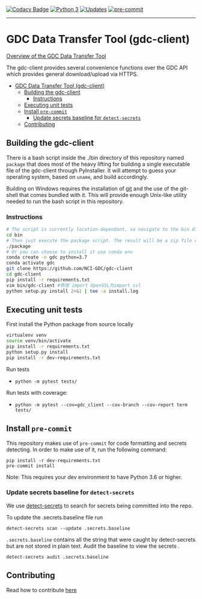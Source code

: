[![Codacy Badge](https://api.codacy.com/project/badge/Grade/bd6edccc96fe40bba154086169b3d237)](https://www.codacy.com/app/NCI-GDC/gdc-client?utm_source=github.com&amp;utm_medium=referral&amp;utm_content=NCI-GDC/gdc-client&amp;utm_campaign=Badge_Grade)
[![Python 3](https://pyup.io/repos/github/NCI-GDC/gdc-client/python-3-shield.svg)](https://pyup.io/repos/github/NCI-GDC/gdc-client/)
[![Updates](https://pyup.io/repos/github/NCI-GDC/gdc-client/shield.svg)](https://pyup.io/repos/github/NCI-GDC/gdc-client/)
[![pre-commit](https://img.shields.io/badge/pre--commit-enabled-brightgreen?logo=pre-commit&logoColor=white)](https://github.com/pre-commit/pre-commit)

---

# GDC Data Transfer Tool (gdc-client)

[Overview of the GDC Data Transfer Tool](https://gdc.cancer.gov/access-data/gdc-data-transfer-tool)

The gdc-client provides several convenience functions over the GDC API which provides general download/upload via HTTPS.

- [GDC Data Transfer Tool (gdc-client)](#gdc-data-transfer-tool-gdc-client)
  - [Building the gdc-client](#building-the-gdc-client)
    - [Instructions](#instructions)
  - [Executing unit tests](#executing-unit-tests)
  - [Install `pre-commit`](#install-pre-commit)
    - [Update secrets baseline for `detect-secrets`](#update-secrets-baseline-for-detect-secrets)
  - [Contributing](#contributing)

## Building the gdc-client

There is a bash script inside the ./bin directory of this repository named `package` that does most of the heavy lifting for building a single executable file of the gdc-client through PyInstaller. It will attempt to guess your operating system, based on `uname`, and build accordingly.

Building on Windows requires the installation of [git](https://git-scm.com/downloads) and the use of the git-shell that comes bundled with it. This will provide enough Unix-like utility needed to run the bash script in this repository.

### Instructions 

```bash
# The script is currently location-dependant, so navigate to the bin directory.
cd bin
# Then just execute the package script. The result will be a zip file containing your executable.
./package
# Or you can choose to install it use conda env
conda create -n gdc python=3.7
conda activate gdc
git clone https://github.com/NCI-GDC/gdc-client
cd gdc-client
pip install -r requirements.txt
vim bin/gdc-client #修改 import OpenSSL为import ssl
python setup.py install 2>&1 | tee -a install.log
```

## Executing unit tests

First install the Python package from source locally

```bash
virtualenv venv
source venv/bin/activate
pip install -r requirements.txt
python setup.py install
pip install -r dev-requirements.txt
```

Run tests
- `python -m pytest tests/`

Run tests with coverage:
- `python -m pytest --cov=gdc_client --cov-branch --cov-report term tests/`

## Install `pre-commit`

This repository makes use of `pre-commit` for code formatting and secrets 
detecting.
In order to make use of it, run the following command:
```
pip install -r dev-requirements.txt
pre-commit install
```

Note: This requires your dev environment to have Python 3.6 or higher. 

### Update secrets baseline for `detect-secrets`

We use [detect-secrets](https://github.com/Yelp/detect-secrets) to search for secrets being committed into the repo.

To update the .secrets.baseline file run
```
detect-secrets scan --update .secrets.baseline
```

`.secrets.baseline` contains all the string that were caught by detect-secrets but are not stored in plain text. Audit the baseline to view the secrets . 

```
detect-secrets audit .secrets.baseline
```


## Contributing

Read how to contribute [here](https://github.com/NCI-GDC/portal-ui/blob/develop/CONTRIBUTING.md)
